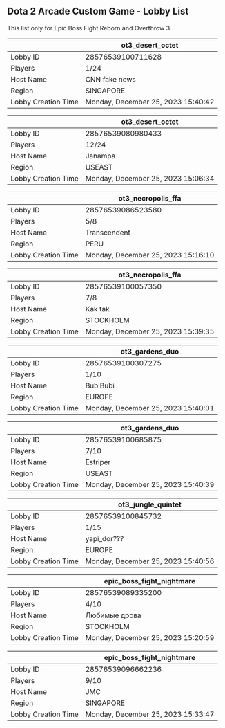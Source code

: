 ## Dota 2 Arcade Custom Game - Lobby List

This list only for Epic Boss Fight Reborn and Overthrow 3

|  | ot3_desert_octet |
| ------ | ------ |
| Lobby ID | 28576539100711628 |
| Players | 1/24 |
| Host Name | CNN fake news |
| Region | SINGAPORE |
| Lobby Creation Time | Monday, December 25, 2023 15:40:42 |


|  | ot3_desert_octet |
| ------ | ------ |
| Lobby ID | 28576539080980433 |
| Players | 12/24 |
| Host Name | Janampa |
| Region | USEAST |
| Lobby Creation Time | Monday, December 25, 2023 15:06:34 |


|  | ot3_necropolis_ffa |
| ------ | ------ |
| Lobby ID | 28576539086523580 |
| Players | 5/8 |
| Host Name | Transcendent |
| Region | PERU |
| Lobby Creation Time | Monday, December 25, 2023 15:16:10 |


|  | ot3_necropolis_ffa |
| ------ | ------ |
| Lobby ID | 28576539100057350 |
| Players | 7/8 |
| Host Name | Kak tak |
| Region | STOCKHOLM |
| Lobby Creation Time | Monday, December 25, 2023 15:39:35 |


|  | ot3_gardens_duo |
| ------ | ------ |
| Lobby ID | 28576539100307275 |
| Players | 1/10 |
| Host Name | BubiBubi |
| Region | EUROPE |
| Lobby Creation Time | Monday, December 25, 2023 15:40:01 |


|  | ot3_gardens_duo |
| ------ | ------ |
| Lobby ID | 28576539100685875 |
| Players | 7/10 |
| Host Name | Estriper |
| Region | USEAST |
| Lobby Creation Time | Monday, December 25, 2023 15:40:39 |


|  | ot3_jungle_quintet |
| ------ | ------ |
| Lobby ID | 28576539100845732 |
| Players | 1/15 |
| Host Name | yapi_dor??? |
| Region | EUROPE |
| Lobby Creation Time | Monday, December 25, 2023 15:40:56 |


|  | epic_boss_fight_nightmare |
| ------ | ------ |
| Lobby ID | 28576539089335200 |
| Players | 4/10 |
| Host Name | Любимые дрова |
| Region | STOCKHOLM |
| Lobby Creation Time | Monday, December 25, 2023 15:20:59 |


|  | epic_boss_fight_nightmare |
| ------ | ------ |
| Lobby ID | 28576539096662236 |
| Players | 9/10 |
| Host Name | JMC |
| Region | SINGAPORE |
| Lobby Creation Time | Monday, December 25, 2023 15:33:47 |


